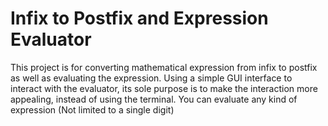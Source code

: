 # Infix to Postfix and Expression Evaluator
This project is for converting mathematical expression from infix to postfix as well as evaluating the expression.
Using a simple GUI interface to interact with the evaluator, its sole purpose is to make the interaction more appealing, instead of using the terminal.
You can evaluate any kind of expression (Not limited to a single digit)

